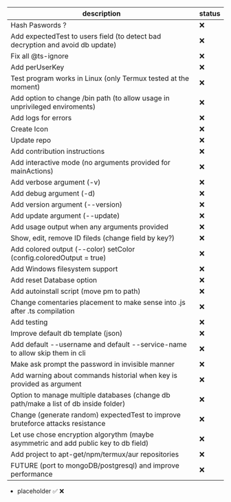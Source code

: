 | description | status |
| ----- | ----- |
| Hash Paswords ? | ❌ | 
| Add expectedTest to users field (to detect bad decryption and avoid db update) | ❌ |
| Fix all @ts-ignore | ❌ |
| Add perUserKey | ❌ |
| Test program works in Linux (only Termux tested at the moment) | ❌ |
| Add option to change /bin path (to allow usage in unprivileged enviroments) | ❌ |
| Add logs for errors | ❌ |
| Create Icon | ❌ |
| Update repo | ❌ | 
| Add contribution instructions | ❌ |
| Add interactive mode (no arguments provided for mainActions) | ❌ |
| Add verbose argument (-v) | ❌ |
| Add debug argument (-d) | ❌ |
| Add version argument (--version) | ❌ |
| Add update argument (--update) | ❌ |
| Add usage output when any arguments provided | ❌ |
| Show, edit, remove ID fileds (change field by key?) | ❌ |
| Add colored output (--color) setColor (config.coloredOutput = true) | ❌ |
| Add Windows filesystem support | ❌ |
| Add reset Database option | ❌ |
| Add autoinstall script (move pm to path) | ❌ |
| Change comentaries placement to make sense into .js after .ts compilation | ❌ |
| Add testing | ❌ |
| Improve default db template (json) | ❌ |
| Add default --username and default --service-name to allow skip them in cli | ❌ |
| Make ask prompt the password in invisible manner | ❌ |
| Add warning about commands historial when key is provided as argument | ❌ |
| Option to manage multiple databases (change db path/make a list of db inside folder) | ❌ |
| Change (generate random) expectedTest to improve bruteforce attacks resistance | ❌ |
| Let use chose encryption algorythm (maybe asymmetric and add public key to db field) | ❌ |
| Add project to apt-get/npm/termux/aur repositories | ❌ |
| FUTURE (port to mongoDB/postgresql) and improve performance | ❌ |

+ placeholder ✅ ❌ 
